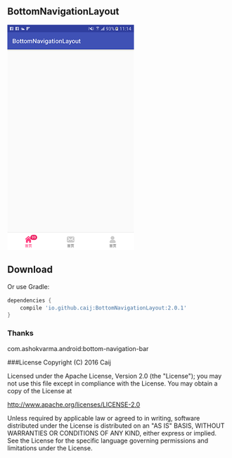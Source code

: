 ## BottomNavigationLayout

![image](image/device-2017-01-16-111430.png)

Download
--------
Or use Gradle:

```gradle
dependencies {
    compile 'io.github.caij:BottomNavigationLayout:2.0.1'
}
```

### Thanks
com.ashokvarma.android:bottom-navigation-bar


###License
Copyright (C) 2016 Caij

Licensed under the Apache License, Version 2.0 (the "License");
you may not use this file except in compliance with the License.
You may obtain a copy of the License at

   http://www.apache.org/licenses/LICENSE-2.0

Unless required by applicable law or agreed to in writing, software
distributed under the License is distributed on an "AS IS" BASIS,
WITHOUT WARRANTIES OR CONDITIONS OF ANY KIND, either express or implied.
See the License for the specific language governing permissions and
limitations under the License.